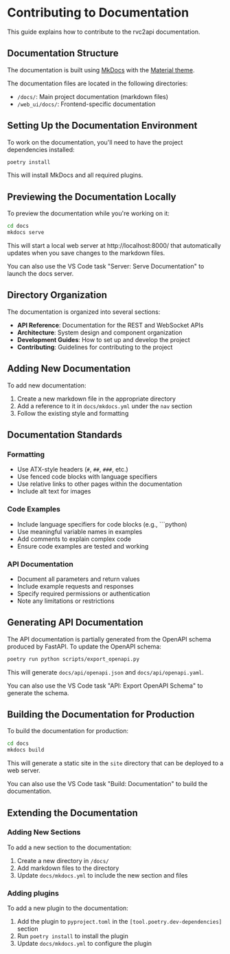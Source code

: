 # Contributing to Documentation

This guide explains how to contribute to the rvc2api documentation.

## Documentation Structure

The documentation is built using [MkDocs](https://www.mkdocs.org/) with the [Material theme](https://squidfunk.github.io/mkdocs-material/).

The documentation files are located in the following directories:

- `/docs/`: Main project documentation (markdown files)
- `/web_ui/docs/`: Frontend-specific documentation

## Setting Up the Documentation Environment

To work on the documentation, you'll need to have the project dependencies installed:

```bash
poetry install
```

This will install MkDocs and all required plugins.

## Previewing the Documentation Locally

To preview the documentation while you're working on it:

```bash
cd docs
mkdocs serve
```

This will start a local web server at http://localhost:8000/ that automatically updates when you save changes to the markdown files.

You can also use the VS Code task "Server: Serve Documentation" to launch the docs server.

## Directory Organization

The documentation is organized into several sections:

- **API Reference**: Documentation for the REST and WebSocket APIs
- **Architecture**: System design and component organization
- **Development Guides**: How to set up and develop the project
- **Contributing**: Guidelines for contributing to the project

## Adding New Documentation

To add new documentation:

1. Create a new markdown file in the appropriate directory
2. Add a reference to it in `docs/mkdocs.yml` under the `nav` section
3. Follow the existing style and formatting

## Documentation Standards

### Formatting

- Use ATX-style headers (`#`, `##`, `###`, etc.)
- Use fenced code blocks with language specifiers
- Use relative links to other pages within the documentation
- Include alt text for images

### Code Examples

- Include language specifiers for code blocks (e.g., ```python)
- Use meaningful variable names in examples
- Add comments to explain complex code
- Ensure code examples are tested and working

### API Documentation

- Document all parameters and return values
- Include example requests and responses
- Specify required permissions or authentication
- Note any limitations or restrictions

## Generating API Documentation

The API documentation is partially generated from the OpenAPI schema produced by FastAPI. To update the OpenAPI schema:

```bash
poetry run python scripts/export_openapi.py
```

This will generate `docs/api/openapi.json` and `docs/api/openapi.yaml`.

You can also use the VS Code task "API: Export OpenAPI Schema" to generate the schema.

## Building the Documentation for Production

To build the documentation for production:

```bash
cd docs
mkdocs build
```

This will generate a static site in the `site` directory that can be deployed to a web server.

You can also use the VS Code task "Build: Documentation" to build the documentation.

## Extending the Documentation

### Adding New Sections

To add a new section to the documentation:

1. Create a new directory in `/docs/`
2. Add markdown files to the directory
3. Update `docs/mkdocs.yml` to include the new section and files

### Adding plugins

To add a new plugin to the documentation:

1. Add the plugin to `pyproject.toml` in the `[tool.poetry.dev-dependencies]` section
2. Run `poetry install` to install the plugin
3. Update `docs/mkdocs.yml` to configure the plugin
